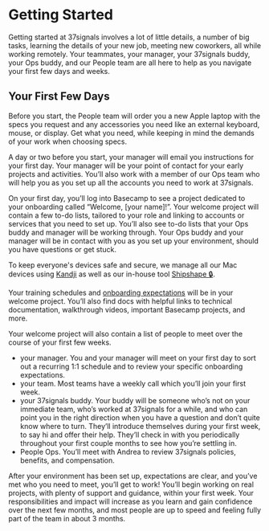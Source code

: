 # Getting Started

Getting started at 37signals involves a lot of little details, a number of big tasks, learning the details of your new job, meeting new coworkers, all while working remotely. Your teammates, your manager, your 37signals buddy, your Ops buddy, and our People team are all here to help as you navigate your first few days and weeks.

## Your First Few Days
Before you start, the People team will order you a new Apple laptop with the specs you request and any accessories you need like an external keyboard, mouse, or display. Get what you need, while keeping in mind the demands of your work when choosing specs.

A day or two before you start, your manager will email you instructions for your first day. Your manager will be your point of contact for your early projects and activities. You’ll also work with a member of our Ops team who will help you as you set up all the accounts you need to work at 37signals.

On your first day, you’ll log into Basecamp to see a project dedicated to your onboarding called “Welcome, [your name]!”. Your welcome project will contain a few to-do lists, tailored to your role and linking to accounts or services that you need to set up. You’ll also see to-do lists that your Ops buddy and manager will be working through. Your Ops buddy and your manager will be in contact with you as you set up your environment, should you have questions or get stuck.

To keep everyone's devices safe and secure, we manage all our Mac devices using [Kandji](https://kandji.io) as well as our in-house tool [Shipshape 🔒](https://github.com/basecamp/shipshape/).

Your training schedules and [onboarding expectations](https://github.com/basecamp/handbook/blob/master/making-a-career.md#your-first-90-days) will be in your welcome project. You’ll also find docs with helpful links to technical documentation, walkthrough videos, important Basecamp projects, and more.

Your welcome project will also contain a list of people to meet over the course of your first few weeks.
* your manager. You and your manager will meet on your first day to sort out a recurring 1:1 schedule and to review your specific onboarding expectations.
* your team. Most teams have a weekly call which you’ll join your first week.
* your 37signals buddy. Your buddy will be someone who’s not on your immediate team, who’s worked at 37signals for a while, and who can point you in the right direction when you have a question and don’t quite know where to turn. They’ll introduce themselves during your first week, to say hi and offer their help. They’ll check in with you periodically throughout your first couple months to see how you’re settling in.
* People Ops. You’ll meet with Andrea to review 37signals policies, benefits, and compensation.

After your environment has been set up, expectations are clear, and you’ve met who you need to meet, you’ll get to work! You’ll begin working on real projects, with plenty of support and guidance, within your first week. Your responsibilities and impact will increase as you learn and gain confidence over the next few months, and most people are up to speed and feeling fully part of the team in about 3 months.
